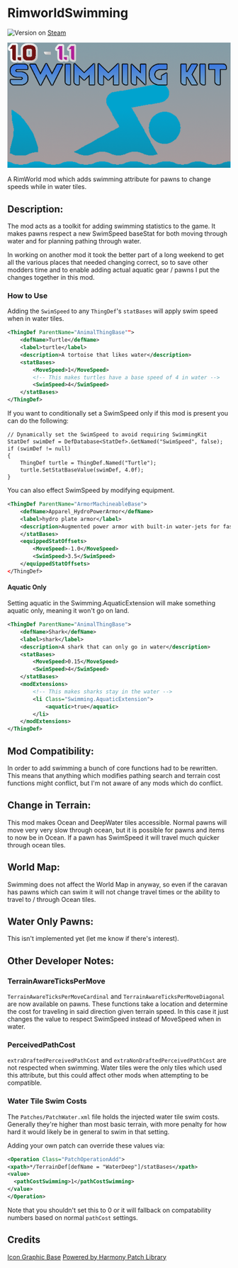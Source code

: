 # RimworldSwimming

![Version](https://img.shields.io/badge/Rimworld-1.1-brightgreen.svg) on [Steam](https://steamcommunity.com/sharedfiles/filedetails/?id=1542399915)

![Alt text](About/Preview.png?raw=true "Swimming")

A RimWorld mod which adds swimming attribute for pawns to change speeds while in water tiles.

## Description:

The mod acts as a toolkit for adding swimming statistics to the game. It makes pawns respect a new SwimSpeed baseStat for both moving through water and for planning pathing through water.

In working on another mod it took the better part of a long weekend to get all the various places that needed changing correct, so to save other modders time and to enable adding actual aquatic gear / pawns I put the changes together in this mod.

### How to Use

Adding the `SwimSpeed` to any `ThingDef`'s `statBases` will apply swim speed when in water tiles.

```xml
<ThingDef ParentName="AnimalThingBase"">
    <defName>Turtle</defName>
    <label>turtle</label>
    <description>A tortoise that likes water</description>
    <statBases>
        <MoveSpeed>1</MoveSpeed>
        <!-- This makes turtles have a base speed of 4 in water -->
        <SwimSpeed>4</SwimSpeed>
    </statBases>
</ThingDef>
```

If you want to conditionally set a SwimSpeed only if this mod is present you can do the following:

```objc
// Dynamically set the SwimSpeed to avoid requiring SwimmingKit
StatDef swimDef = DefDatabase<StatDef>.GetNamed("SwimSpeed", false);
if (swimDef != null)
{
    ThingDef turtle = ThingDef.Named("Turtle");
    turtle.SetStatBaseValue(swimDef, 4.0f);
}
```

You can also effect SwimSpeed by modifying equipment.

```xml
<ThingDef ParentName="ArmorMachineableBase">
    <defName>Apparel_HydroPowerArmor</defName>
    <label>hydro plate armor</label>
    <description>Augmented power armor with built-in water-jets for fast traversal underwater.</description>
    </statBases>
    <equippedStatOffsets>
        <MoveSpeed>-1.0</MoveSpeed>
        <SwimSpeed>3.5</SwimSpeed>
    </equippedStatOffsets>
</ThingDef>
```

#### Aquatic Only

Setting aquatic in the Swimming.AquaticExtension will make something aquatic only, meaning it won't go on land.

```xml
<ThingDef ParentName="AnimalThingBase">
    <defName>Shark</defName>
    <label>shark</label>
    <description>A shark that can only go in water</description>
    <statBases>
        <MoveSpeed>0.15</MoveSpeed>
        <SwimSpeed>4</SwimSpeed>
    </statBases>
    <modExtensions>
        <!-- This makes sharks stay in the water -->
        <li Class="Swimming.AquaticExtension">
            <aquatic>true</aquatic>
        </li>
    </modExtensions>
</ThingDef>
```

## Mod Compatibility:

In order to add swimming a bunch of core functions had to be rewritten. This means that anything which modifies pathing search and terrain cost functions might conflict, but I'm not aware of any mods which do conflict.

## Change in Terrain:

This mod makes Ocean and DeepWater tiles accessible. Normal pawns will move very very slow through ocean, but it is possible for pawns and items to now be in Ocean. If a pawn has SwimSpeed it will travel much quicker through ocean tiles.

## World Map:

Swimming does not affect the World Map in anyway, so even if the caravan has pawns which can swim it will not change travel times or the ability to travel to / through Ocean tiles.

## Water Only Pawns:

This isn't implemented yet (let me know if there's interest).

## Other Developer Notes:

### TerrainAwareTicksPerMove

`TerrainAwareTicksPerMoveCardinal` and `TerrainAwareTicksPerMoveDiagonal` are now available on pawns. These functions take a location and determine the cost for traveling in said direction given terrain speed. In this case it just changes the value to respect SwimSpeed instead of MoveSpeed when in water.

### PerceivedPathCost

`extraDraftedPerceivedPathCost` and `extraNonDraftedPerceivedPathCost` are not respected when swimming. Water tiles were the only tiles which used this attribute, but this could affect other mods when attempting to be compatible. 

### Water Tile Swim Costs

The `Patches/PatchWater.xml` file holds the injected water tile swim costs. Generally they're higher than most basic terrain, with more penalty for how hard it would likely be in general to swim in that setting.

Adding your own patch can override these values via:

```xml
<Operation Class="PatchOperationAdd">
<xpath>*/TerrainDef[defName = "WaterDeep"]/statBases</xpath>
<value>
  <pathCostSwimming>1</pathCostSwimming>
</value>
</Operation>
```

Note that you shouldn't set this to 0 or it will fallback on compatability numbers based on normal `pathCost` settings.

## Credits

[Icon Graphic Base](https://www.freeiconspng.com/img/3775)
[Powered by Harmony Patch Library](https://github.com/pardeike/Harmony)

